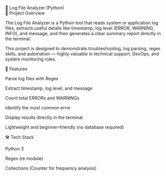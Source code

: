 📝 Log File Analyzer (Python)  
📌 Project Overview

The Log File Analyzer is a Python tool that reads system or application log files, extracts useful details like timestamp, log level (ERROR, WARNING, INFO), and message, and then generates a clear summary report directly in the terminal.

This project is designed to demonstrate troubleshooting, log parsing, regex skills, and automation — highly valuable in technical support, DevOps, and system monitoring roles.

🚀 Features

Parse log files with Regex

Extract timestamp, log level, and message

Count total ERRORs and WARNINGs

Identify the most common error

Display results directly in the terminal

Lightweight and beginner-friendly (no database required)

🛠 Tech Stack

Python 3

Regex (re module)

Collections (Counter for frequency analysis)
